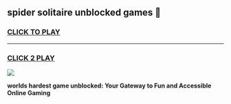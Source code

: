 
## spider solitaire unblocked games 👋
<h3>
<a href="https://premium.freeplayer.one?title=spider_solitaire_unblocked_games&ref=13F">CLICK TO PLAY</a></h3>
<hr>

<h3>
<a href="https://premium.freeplayer.one?title=spider_solitaire_unblocked_games&ref=13F">CLICK 2 PLAY</a>
  
</h3>

<a href="https://premium.freeplayer.one?title=spider_solitaire_unblocked_games&ref=12F/"><img src="https://clearcache.store/games.png"></a>


**worlds hardest game unblocked: Your Gateway to Fun and Accessible Online Gaming**
